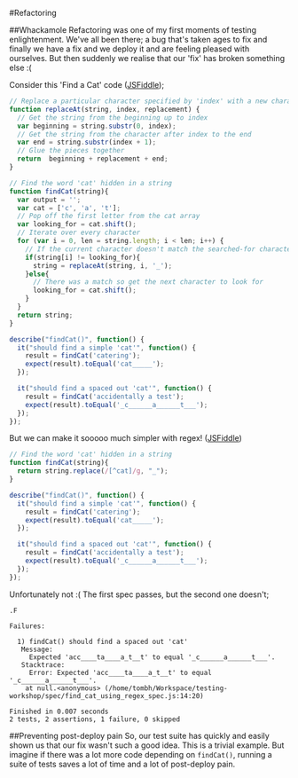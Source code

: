 #Refactoring

##Whackamole
Refactoring was one of my first moments of testing enlightenment. We've all been there; a bug that's
taken ages to fix and finally we have a fix and we deploy it and are feeling pleased with ourselves.
But then suddenly we realise that our 'fix' has broken something else :(

Consider this 'Find a Cat' code ([JSFiddle](http://jsfiddle.net/wzAyL/142/));
```js
// Replace a particular character specified by 'index' with a new character
function replaceAt(string, index, replacement) {
  // Get the string from the beginning up to index
  var beginning = string.substr(0, index);
  // Get the string from the character after index to the end
  var end = string.substr(index + 1);
  // Glue the pieces together
  return  beginning + replacement + end;
}

// Find the word 'cat' hidden in a string
function findCat(string){
  var output = '';
  var cat = ['c', 'a', 't'];
  // Pop off the first letter from the cat array
  var looking_for = cat.shift();
  // Iterate over every character
  for (var i = 0, len = string.length; i < len; i++) {
    // If the current character doesn't match the searched-for character replace it with an underscore
    if(string[i] != looking_for){
      string = replaceAt(string, i, '_');
    }else{
      // There was a match so get the next character to look for
      looking_for = cat.shift();
    }
  }
  return string;
}

describe("findCat()", function() {
  it("should find a simple 'cat'", function() {
    result = findCat('catering');
    expect(result).toEqual('cat_____');
  });

  it("should find a spaced out 'cat'", function() {
    result = findCat('accidentally a test');
    expect(result).toEqual('_c______a______t___');
  });
});
```

But we can make it sooooo much simpler with regex! ([JSFiddle](http://jsfiddle.net/wzAyL/145/))
```js
// Find the word 'cat' hidden in a string
function findCat(string){
  return string.replace(/[^cat]/g, "_");
}

describe("findCat()", function() {
  it("should find a simple 'cat'", function() {
    result = findCat('catering');
    expect(result).toEqual('cat_____');
  });

  it("should find a spaced out 'cat'", function() {
    result = findCat('accidentally a test');
    expect(result).toEqual('_c______a______t___');
  });
});
```

Unfortunately not :( The first spec passes, but the second one doesn't;
```
.F

Failures:

  1) findCat() should find a spaced out 'cat'
   Message:
     Expected 'acc____ta____a_t__t' to equal '_c______a______t___'.
   Stacktrace:
     Error: Expected 'acc____ta____a_t__t' to equal '_c______a______t___'.
    at null.<anonymous> (/home/tombh/Workspace/testing-workshop/spec/find_cat_using_regex_spec.js:14:20)

Finished in 0.007 seconds
2 tests, 2 assertions, 1 failure, 0 skipped
```

##Preventing post-deploy pain
So, our test suite has quickly and easily shown us that our fix wasn't such a good idea. This is a
trivial example. But imagine if there was a lot more code depending on `findCat()`, running a suite
of tests saves a lot of time and a lot of post-deploy pain.